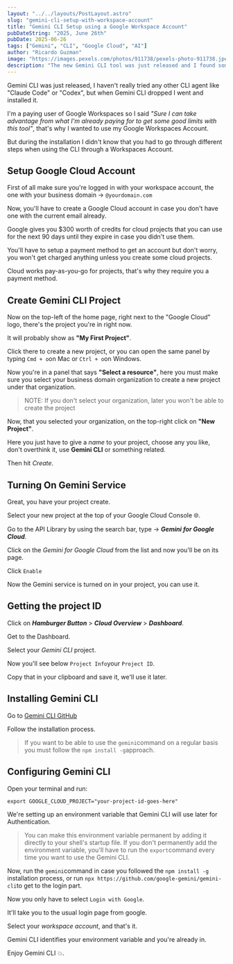 ```yaml
---
layout: "../../layouts/PostLayout.astro"
slug: "gemini-cli-setup-with-workspace-account"
title: "Gemini CLI Setup using a Google Workspace Account"
pubDateString: "2025, June 26th"
pubDate: 2025-06-26
tags: ["Gemini", "CLI", "Google Cloud", "AI"]
author: "Ricardo Guzman"
image: "https://images.pexels.com/photos/911738/pexels-photo-911738.jpeg"
description: "The new Gemini CLI tool was just released and I found some trouble setting up my own Gemini CLI. Here I lay down the steps on how to setup the CLI using a Google Workspace Account."
---
```



Gemini CLI was just released, I haven't really tried any other CLI agent like "Claude Code" or "Codex", but when Gemini CLI dropped I went and installed it.

I'm a paying user of Google Workspaces so I said _"Sure I can take advantage from what I'm already paying for to get some good limits with this tool"_, that's why I wanted to use my Google Workspaces Account.

But during the installation I didn't know that you had to go through different steps when using the CLI through a Workspaces Account.

## Setup Google Cloud Account

First of all make sure you're logged in with your workspace account, the one with your business domain -> `@yourdomain.com`

Now, you'll have to create a Google Cloud account in case you don't have one with the current email already.

Google gives you $300 worth of credits for cloud projects that you can use for the next 90 days until they expire in case you didn't use them.

You'll have to setup a payment method to get an account but don't worry, you won't get charged anything unless you create some cloud projects.

Cloud works pay-as-you-go for projects, that's why they require you a payment method.

## Create Gemini CLI Project

Now on the top-left of the home page, right next to the "Google Cloud" logo, there's the project you're in right now.

It will probably show as **"My First Project"**.

Click there to create a new project, or you can open the same panel by typing `Cmd + o`on Mac or `Ctrl + o`on Windows.

Now you're in a panel that says **"Select a resource"**, here you must make sure you select your business domain organization to create a new project under that organization.

> NOTE: If you don't select your organization, later you won't be able to create the project

Now, that you selected your organization, on the top-right click on **"New Project"**.

Here you just have to give a _name_ to your project, choose any you like, don't overthink it, use  **Gemini CLI** or something related.

Then hit _Create_.

## Turning On Gemini Service

Great, you have your project create.

Select your new project at the top of your Google Cloud Console 🌐.

Go to the API Library by using the search bar, type -> ***Gemini for Google Cloud***.

Click on the *Gemini for Google Cloud* from the list and now you'll be on its page.

Click `Enable`

Now the Gemini service is turned on in your project, you can use it.

## Getting the project ID

Click on  ***Hamburger Button*** > ***Cloud Overview*** > ***Dashboard***.

Get to the Dashboard.

Select your _Gemini CLI_ project.

Now you'll see below `Project Info`your `Project ID`.

Copy that in your clipboard and save it, we'll use it later.

## Installing Gemini CLI

Go to [Gemini CLI GitHub](https://github.com/google-gemini/gemini-cli)

Follow the installation process.

> If you want to be able to use the `gemini`command on a regular basis you must follow the `npm install -g`approach.

## Configuring Gemini CLI

Open your terminal and run:

`export GOOGLE_CLOUD_PROJECT="your-project-id-goes-here"`

We're setting up an environment variable that Gemini CLI will use later for Authentication.

> You can make this environment variable permanent by adding it directly to your shell's startup file. If you don't permanently add the environment variable, you'll have to run the `export`command every time you want to use the Gemini CLI.

Now, run the `gemini`command in case you followed the `npm install -g` installation process, or run `npx https://github.com/google-gemini/gemini-cli`to get to the login part.

Now you only have to select `Login with Google`.

It'll take you to the usual login page from google.

Select your _workspace account_, and that's it.

Gemini CLI identifies your environment variable and you're already in.

Enjoy Gemini CLI 💥.